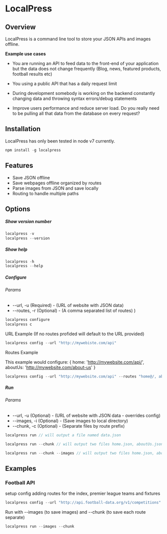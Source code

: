 # LocalPress

## Overview
LocalPress is a command line tool to store your JSON APIs and images offline.

**Example use cases**

- You are running an API to feed data to the front-end of your application but the data does not change frequently (Blog, news, featured products, football results etc)

- You using a public API that has a daily request limit

- During development somebody is working on the backend constantly changing data and throwing syntax errors/debug statements

- Improve users performance and reduce server load. Do you really need to be pulling all that data from the database on every request?

## Installation 
LocalPress has only been tested in node v7 currently.

```js
npm install -g localpress
```

## Features
- Save JSON offline
- Save webpages offline organized by routes
- Parse images from JSON and save locally
- Routing to handle multiple paths

## Options
##### Show version number
```js
localpress -v
localpress --version
```

##### Show help
```js
localpress -h 
localpress --help
```

##### Configure
###### Params
- --url, -u (Required) -   (URL of website with JSON data)
- --routes, -r (Optional) - (A comma separated list of routes)
)
```js
localpress configure
localpress c
```
URL Example (If no routes profided will default to the URL provided)
```js
localpress config --url "http://mywebiste.com/api"
```

Routes Example

This example would configure: { home: 'http://mywebsite.com/api/', aboutUs: 'http://mywebsite.com/about-us' }
```js
localpress config --url "http://mywebsite.com/api" --routes "home@/, aboutUs@/about-us"
```

##### Run
###### Params
- --url, -u (Optional) - (URL of website with JSON data - overrides config)
- --images, -i (Optional) - (Save images to local directory)
- --chunk, -c (Optional) - (Separate files by route prefix)

```js
localpress run // will output a file named data.json
```

```js
localpress run --chunk // will output two files home.json, aboutUs.json
```

```js
localpress run --chunk --images // will output two files home.json, aboutUs.json and save images locally
```

## Examples

### Football API
setup config adding routes for the index, premier league teams and fixtures
```js
localpress config --url "http://api.football-data.org/v1/competitions" --routes "root@/, plTeams@/427/teams, plFixtures@/competitions/427/fixtures"
```

Run with --images (to save images) and --chunk (to save each route separate)
```js
localpress run --images --chunk
```